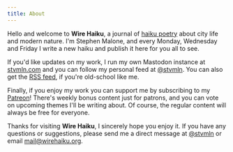 ```yaml
---
title: About
---
```


Hello and welcome to **Wire Haiku**, a journal of [haiku poetry][1] about city life and modern nature.
I'm Stephen Malone, and every Monday, Wednesday and Friday I write a new haiku and publish it here for you all to see.

If you'd like updates on my work, I run my own Mastodon instance at [stvmln.com][2] and you can follow my personal feed at [@stvmln][3].
You can also get the [RSS feed][4], if you're old-school like me.

Finally, if you enjoy my work you can support me by subscribing to my [Patreon][5]!
There's weekly bonus content just for patrons, and you can vote on upcoming themes I'll be writing about.
Of course, the regular content will always be free for everyone.

Thanks for visiting **Wire Haiku**, I sincerely hope you enjoy it.
If you have any questions or suggestions, please send me a direct message at [@stvmln][3] or email [mail@wirehaiku.org][6].


[1]: https://en.wikipedia.org/wiki/Haiku
[2]: https://stvmln.com
[3]: https://stvmln.com/@stvmln
[4]: https://wirehaiku.org/posts/index.xml
[5]: https://www.patreon.com/wirehaiku
[6]: mailto:mail@wirehaiku.org
